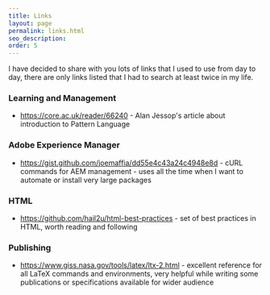 ```yaml
---
title: Links
layout: page
permalink: links.html
seo_description:
order: 5
---
```


I have decided to share with you lots of links that I used to use from day to day, there are only links listed that I had to search at least twice in my life.

### Learning and Management

* <https://core.ac.uk/reader/66240> - Alan Jessop's article about introduction to Pattern Language

### Adobe Experience Manager

* <https://gist.github.com/joemaffia/dd55e4c43a24c4948e8d> - cURL commands for AEM management - uses all the time when I want to automate or install very large packages

### HTML

* <https://github.com/hail2u/html-best-practices> - set of best practices in HTML, worth reading and following

### Publishing

* <https://www.giss.nasa.gov/tools/latex/ltx-2.html> - excellent reference for all LaTeX commands and environments, very helpful while writing some publications or specifications available for wider audience
